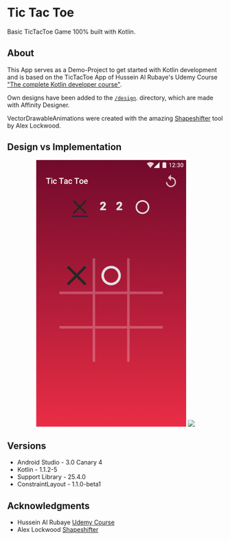 # Tic Tac Toe 

Basic TicTacToe Game 100% built with Kotlin.

## About

This App serves as a Demo-Project to get started with Kotlin development and is based on the TicTacToe
App of Hussein Al Rubaye's Udemy Course ["The complete Kotlin developer course"](https://www.udemy.com/the-complete-kotlin-developer-course/learn/v4/overview).

Own designs have been added to the [`/design`](https://github.com/pwillmann/TicTacToe/tree/master/design). directory, which are made with Affinity Designer.

VectorDrawableAnimations were created with the amazing [Shapeshifter](https://shapeshifter.design/) tool
by Alex Lockwood.

## Design vs Implementation

<p align="center">
  <img src="/design/main.png" width="350"/>
  <img src="your_relative_path_here_number_2_large_name" width="350"/>
</p>


## Versions

* Android Studio    - 3.0 Canary 4
* Kotlin            - 1.1.2-5
* Support Library   - 25.4.0
* ConstraintLayout  - 1.1.0-beta1


## Acknowledgments

* Hussein Al Rubaye [Udemy Course](https://www.udemy.com/the-complete-kotlin-developer-course/learn/v4/content)
* Alex Lockwood [Shapeshifter](https://shapeshifter.design/)